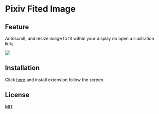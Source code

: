 # Pixiv Fited Image

## Feature

Autoscroll, and resize image to fit within your display on open a illustration link;

![](https://user-images.githubusercontent.com/8489199/40475375-6971a3f2-5f7c-11e8-8a5d-ce2546329664.gif)

## Installation

Click [here](https://chrome.google.com/webstore/detail/pixivfittedimage/jmnjecnmhlmjpmfjclkpeodcfifpicig) and install extension follow the screen.

## License

[MIT](http://opensource.org/licenses/MIT)

